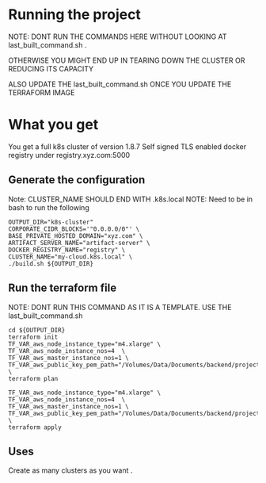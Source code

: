 Running the project
==================

NOTE: DONT RUN THE COMMANDS HERE WITHOUT LOOKING AT last_built_command.sh . 

OTHERWISE YOU MIGHT END UP IN TEARING DOWN THE CLUSTER OR REDUCING ITS CAPACITY 

ALSO UPDATE THE last_built_command.sh ONCE YOU UPDATE THE TERRAFORM IMAGE

# What you get

You get a full k8s cluster of version 1.8.7
Self signed TLS enabled docker registry under registry.xyz.com:5000



## Generate the configuration

Note: CLUSTER_NAME SHOULD END WITH .k8s.local
NOTE: Need to be in bash to run the following

```
OUTPUT_DIR="k8s-cluster"
CORPORATE_CIDR_BLOCKS='"0.0.0.0/0"' \
BASE_PRIVATE_HOSTED_DOMAIN="xyz.com" \
ARTIFACT_SERVER_NAME="artifact-server" \
DOCKER_REGISTRY_NAME="registry" \
CLUSTER_NAME="my-cloud.k8s.local" \
./build.sh ${OUTPUT_DIR}

```
## Run the terraform file
NOTE: DONT RUN THIS COMMAND AS IT IS A TEMPLATE. USE THE last_built_command.sh
```
cd ${OUTPUT_DIR}
terraform init
TF_VAR_aws_node_instance_type="m4.xlarge" \
TF_VAR_aws_node_instance_nos=4  \
TF_VAR_aws_master_instance_nos=1 \
TF_VAR_aws_public_key_pem_path="/Volumes/Data/Documents/backend/projects/docs/aws_key_pair" \
terraform plan

TF_VAR_aws_node_instance_type="m4.xlarge" \
TF_VAR_aws_node_instance_nos=4  \
TF_VAR_aws_master_instance_nos=1 \
TF_VAR_aws_public_key_pem_path="/Volumes/Data/Documents/backend/projects/docs/aws_key_pair" \
terraform apply

```


## Uses

Create as many clusters as you want . 